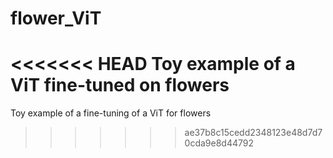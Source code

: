 # flower_ViT
<<<<<<< HEAD
Toy example of a ViT fine-tuned on flowers
=======
Toy example of a fine-tuning of a ViT for flowers
>>>>>>> ae37b8c15cedd2348123e48d7d70cda9e8d44792
